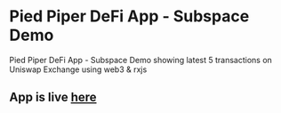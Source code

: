 # Pied Piper DeFi App - Subspace Demo

Pied Piper DeFi App - Subspace Demo showing latest 5 transactions on Uniswap Exchange using web3 &amp; rxjs

## App is live [here](https://andrejrakic.github.io/Pied-Piper-DeFi-App-Subspace-Demo-/)
